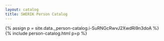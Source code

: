 ```yaml
---
layout: catalog
title: SWERIK Person Catalog
---
```

{% assign p = site.data._person-catalog.i-SuRNGcRwvJ2XwdRi9n3doA %}
{% include person-catalog.html p=p %}

